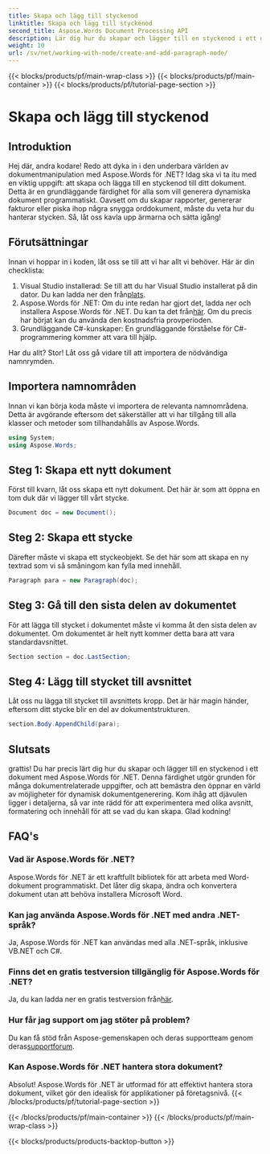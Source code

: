 ```yaml
---
title: Skapa och lägg till styckenod
linktitle: Skapa och lägg till styckenod
second_title: Aspose.Words Document Processing API
description: Lär dig hur du skapar och lägger till en styckenod i ett dokument med Aspose.Words för .NET med denna detaljerade, steg-för-steg handledning.
weight: 10
url: /sv/net/working-with-node/create-and-add-paragraph-node/
---
```


{{< blocks/products/pf/main-wrap-class >}}
{{< blocks/products/pf/main-container >}}
{{< blocks/products/pf/tutorial-page-section >}}

# Skapa och lägg till styckenod

## Introduktion

Hej där, andra kodare! Redo att dyka in i den underbara världen av dokumentmanipulation med Aspose.Words för .NET? Idag ska vi ta itu med en viktig uppgift: att skapa och lägga till en styckenod till ditt dokument. Detta är en grundläggande färdighet för alla som vill generera dynamiska dokument programmatiskt. Oavsett om du skapar rapporter, genererar fakturor eller piska ihop några snygga orddokument, måste du veta hur du hanterar stycken. Så, låt oss kavla upp ärmarna och sätta igång!

## Förutsättningar

Innan vi hoppar in i koden, låt oss se till att vi har allt vi behöver. Här är din checklista:

1.  Visual Studio installerad: Se till att du har Visual Studio installerat på din dator. Du kan ladda ner den från[plats](https://visualstudio.microsoft.com/).
2.  Aspose.Words för .NET: Om du inte redan har gjort det, ladda ner och installera Aspose.Words för .NET. Du kan ta det från[här](https://releases.aspose.com/words/net/). Om du precis har börjat kan du använda den kostnadsfria provperioden.
3. Grundläggande C#-kunskaper: En grundläggande förståelse för C#-programmering kommer att vara till hjälp.

Har du allt? Stor! Låt oss gå vidare till att importera de nödvändiga namnrymden.

## Importera namnområden

Innan vi kan börja koda måste vi importera de relevanta namnområdena. Detta är avgörande eftersom det säkerställer att vi har tillgång till alla klasser och metoder som tillhandahålls av Aspose.Words.

```csharp
using System;
using Aspose.Words;
```

## Steg 1: Skapa ett nytt dokument

Först till kvarn, låt oss skapa ett nytt dokument. Det här är som att öppna en tom duk där vi lägger till vårt stycke.

```csharp
Document doc = new Document();
```

## Steg 2: Skapa ett stycke

Därefter måste vi skapa ett styckeobjekt. Se det här som att skapa en ny textrad som vi så småningom kan fylla med innehåll.

```csharp
Paragraph para = new Paragraph(doc);
```

## Steg 3: Gå till den sista delen av dokumentet

För att lägga till stycket i dokumentet måste vi komma åt den sista delen av dokumentet. Om dokumentet är helt nytt kommer detta bara att vara standardavsnittet.

```csharp
Section section = doc.LastSection;
```

## Steg 4: Lägg till stycket till avsnittet

Låt oss nu lägga till stycket till avsnittets kropp. Det är här magin händer, eftersom ditt stycke blir en del av dokumentstrukturen.

```csharp
section.Body.AppendChild(para);
```

## Slutsats

grattis! Du har precis lärt dig hur du skapar och lägger till en styckenod i ett dokument med Aspose.Words för .NET. Denna färdighet utgör grunden för många dokumentrelaterade uppgifter, och att bemästra den öppnar en värld av möjligheter för dynamisk dokumentgenerering. Kom ihåg att djävulen ligger i detaljerna, så var inte rädd för att experimentera med olika avsnitt, formatering och innehåll för att se vad du kan skapa. Glad kodning!

## FAQ's

### Vad är Aspose.Words för .NET?
Aspose.Words för .NET är ett kraftfullt bibliotek för att arbeta med Word-dokument programmatiskt. Det låter dig skapa, ändra och konvertera dokument utan att behöva installera Microsoft Word.

### Kan jag använda Aspose.Words för .NET med andra .NET-språk?
Ja, Aspose.Words för .NET kan användas med alla .NET-språk, inklusive VB.NET och C#.

### Finns det en gratis testversion tillgänglig för Aspose.Words för .NET?
 Ja, du kan ladda ner en gratis testversion från[här](https://releases.aspose.com/).

### Hur får jag support om jag stöter på problem?
Du kan få stöd från Aspose-gemenskapen och deras supportteam genom deras[supportforum](https://forum.aspose.com/c/words/8).

### Kan Aspose.Words för .NET hantera stora dokument?
Absolut! Aspose.Words för .NET är utformad för att effektivt hantera stora dokument, vilket gör den idealisk för applikationer på företagsnivå.
{{< /blocks/products/pf/tutorial-page-section >}}

{{< /blocks/products/pf/main-container >}}
{{< /blocks/products/pf/main-wrap-class >}}

{{< blocks/products/products-backtop-button >}}
